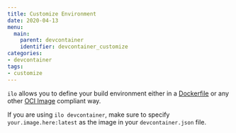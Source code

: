 ```yaml
---
title: Customize Environment
date: 2020-04-13
menu:
  main:
    parent: devcontainer
    identifier: devcontainer_customize
categories:
- devcontainer
tags:
- customize
---
```


`ilo` allows you to define your build environment either in a [Dockerfile](https://docs.docker.com/engine/reference/builder/) or any other [OCI Image](https://github.com/opencontainers/image-spec/blob/master/spec.md) compliant way.

If you are using `ilo devcontainer`, make sure to specify `your.image.here:latest` as the image in your `devcontainer.json` file.
